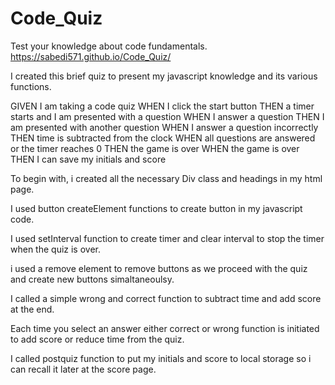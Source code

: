 # Code_Quiz
Test your knowledge about code fundamentals.
https://sabedi571.github.io/Code_Quiz/

I created this brief quiz to present my javascript knowledge and its various functions.

GIVEN I am taking a code quiz
WHEN I click the start button
THEN a timer starts and I am presented with a question
WHEN I answer a question
THEN I am presented with another question
WHEN I answer a question incorrectly
THEN time is subtracted from the clock
WHEN all questions are answered or the timer reaches 0
THEN the game is over
WHEN the game is over
THEN I can save my initials and score

To begin with, i created all the necessary Div class and headings in my html page.

I used button createElement functions to create button in my javascript code. 

I used setInterval function to create timer and clear interval to stop the timer when the quiz is over.

i used a remove element to remove buttons as we proceed with the quiz and create new buttons simaltaneoulsy. 

I called a simple wrong and correct function to subtract time and add score at the end.

Each time you select an answer either correct or wrong function is initiated to add score or reduce time from the quiz. 

I called postquiz function to put my initials and score to local storage so i can recall it later at the score page.




